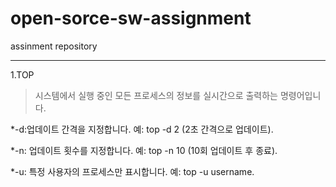 # open-sorce-sw-assignment
assinment repository

___
1.TOP


>시스템에서 실행 중인 모든 프로세스의 정보를 실시간으로 출력하는 명령어입니다.

*-d:업데이트 간격을 지정합니다. 예: top -d 2 (2초 간격으로 업데이트).

*-n: 업데이트 횟수를 지정합니다. 예: top -n 10 (10회 업데이트 후 종료).

*-u: 특정 사용자의 프로세스만 표시합니다. 예: top -u username.
